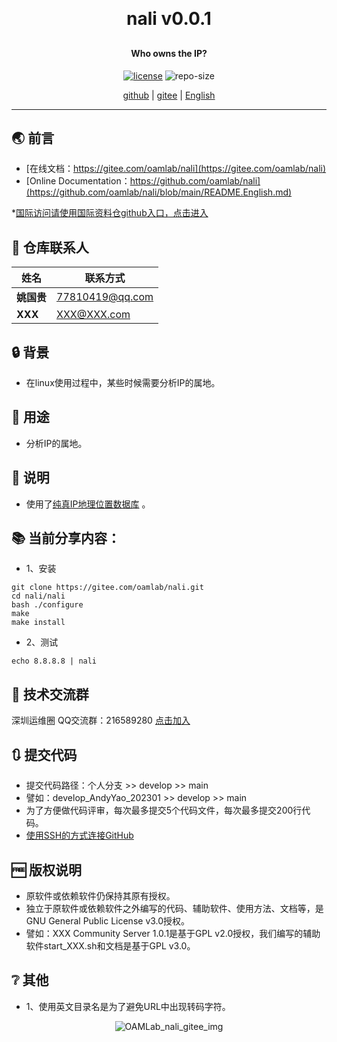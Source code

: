 
<h1 align="center" style="margin: 30px 0 30px; font-weight: bold;">nali v0.0.1</h1>
<h4 align="center">Who owns the IP?</h4>
<p align="center">
  <a href="./LICENSE"><img alt="license" src="https://img.shields.io/github/license/oamlab/nali" /></a>
  <img alt="repo-size" src="https://img.shields.io/github/repo-size/oamlab/nali" />
</p>

<p align="center">
   <a href="https://github.com/oamlab/nali">github</a> | 
   <a href="https://gitee.com/oamlab/nali">gitee</a> | 
   <a href="./README.English.md">English</a>
</p>

<p align="center"></p>

---

## 🌏 前言
- [在线文档：https://gitee.com/oamlab/nali](https://gitee.com/oamlab/nali)
- [Online Documentation：https://github.com/oamlab/nali](https://github.com/oamlab/nali/blob/main/README.English.md)

*[国际访问请使用国际资料仓github入口，点击进入](https://github.com/oamlab/nali)

## 🔋 仓库联系人
| 姓名						 | 联系方式             |
|----------|------------------|
| **姚国贵**  | 77810419@qq.com |
| **XXX**  | XXX@XXX.com |

## 🔒 背景
- 在linux使用过程中，某些时候需要分析IP的属地。

## 🔑 用途
- 分析IP的属地。

## 📃 说明
- 使用了[纯真IP地理位置数据库](https://www.cz88.net) 。

## 📚 当前分享内容：

- 1、安装
````
git clone https://gitee.com/oamlab/nali.git
cd nali/nali
bash ./configure
make
make install
````

- 2、测试
````
echo 8.8.8.8 | nali
````

## 📶 技术交流群
深圳运维圈 QQ交流群：216589280 [点击加入](https://jq.qq.com/?_wv=1027&k=tdDtDoUp)

## 🔃 提交代码
- 提交代码路径：个人分支 >> develop >> main
- 譬如：develop_AndyYao_202301 >> develop >> main
- 为了方便做代码评审，每次最多提交5个代码文件，每次最多提交200行代码。
- [使用SSH的方式连接GitHub](https://github.com/oamlab/oamlab/blob/main/OAMLab/171_%E8%BF%90%E7%BB%B4%E5%B7%A5%E5%85%B7/301_%E5%BC%80%E5%8F%91%E5%B7%A5%E5%85%B7/211_GitHub_SSH_Key.md)

## 🆓 版权说明
- 原软件或依赖软件仍保持其原有授权。
- 独立于原软件或依赖软件之外编写的代码、辅助软件、使用方法、文档等，是GNU General Public License v3.0授权。
- 譬如：XXX Community Server 1.0.1是基于GPL v2.0授权，我们编写的辅助软件start_XXX.sh和文档是基于GPL v3.0。

## ❔ 其他
- 1、使用英文目录名是为了避免URL中出现转码字符。

<p align="center">
	<img alt="OAMLab_nali_gitee_img" src="https://www.wegoodgoodstudydaydayup.com/nali_gitee.webp?v=1">
</p>